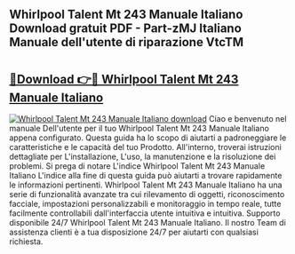 ## Whirlpool Talent Mt 243 Manuale Italiano Download gratuit PDF - Part-zMJ Italiano Manuale dell'utente di riparazione VtcTM

# <h2><a href="http://dfggauo.blite.top/?on=Whirlpool+Talent+Mt+243+Manuale+Italiano">🔗Download 👉🔴 Whirlpool Talent Mt 243 Manuale Italiano</a></h2>

[![Whirlpool Talent Mt 243 Manuale Italiano download](https://i.imgur.com/lujVjoI.png)](http://dfggauo.blite.top/?on=Whirlpool+Talent+Mt+243+Manuale+Italiano)
Ciao e benvenuto nel manuale Dell'utente per il tuo Whirlpool Talent Mt 243 Manuale Italiano appena configurato. Questa guida ha lo scopo di aiutarti a padroneggiare le caratteristiche e le capacità del tuo Prodotto. All'interno, troverai istruzioni dettagliate per L'installazione, L'uso, la manutenzione e la risoluzione dei problemi. Si prega di notare L'indice Whirlpool Talent Mt 243 Manuale Italiano L'indice alla fine di questa guida può aiutarti a trovare rapidamente le informazioni pertinenti. Whirlpool Talent Mt 243 Manuale Italiano ha una serie di funzionalità avanzate tra cui rilevamento di oggetti, riconoscimento facciale, impostazioni personalizzabili e monitoraggio in tempo reale, tutte facilmente controllabili dall'interfaccia utente intuitiva e intuitiva. Supporto disponibile 24/7 Whirlpool Talent Mt 243 Manuale Italiano. Il nostro Team di assistenza clienti è a tua disposizione 24/7 per aiutarti con qualsiasi richiesta.
